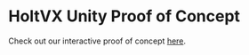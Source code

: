 # HoltVX Unity Proof of Concept

Check out our interactive proof of concept [here](https://anthonymesa.github.io/HoltEnvironmentsUnityViewer/).

